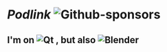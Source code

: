 # _**Podlink**_ ![Github-sponsors](https://img.shields.io/badge/sponsor-30363D?style=for-the-badge&logo=GitHub-Sponsors&logoColor=#EA4AAA)
**I'm on** ![Qt](https://img.shields.io/badge/Qt-%23217346.svg?style=for-the-badge&logo=Qt&logoColor=white) **, but also** ![Blender](https://img.shields.io/badge/blender-%23F5792A.svg?style=for-the-badge&logo=blender&logoColor=white)
---
